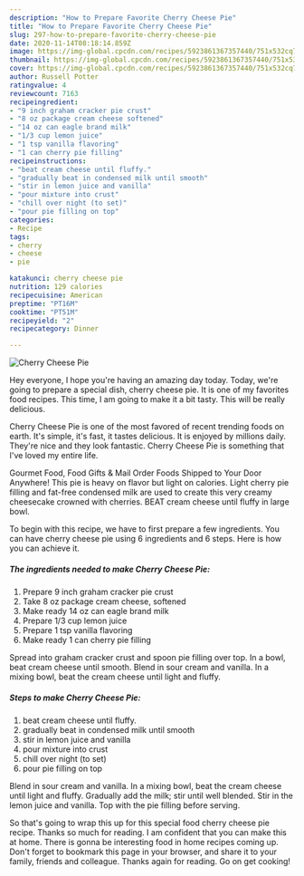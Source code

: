 ```yaml
---
description: "How to Prepare Favorite Cherry Cheese Pie"
title: "How to Prepare Favorite Cherry Cheese Pie"
slug: 297-how-to-prepare-favorite-cherry-cheese-pie
date: 2020-11-14T08:18:14.859Z
image: https://img-global.cpcdn.com/recipes/5923861367357440/751x532cq70/cherry-cheese-pie-recipe-main-photo.jpg
thumbnail: https://img-global.cpcdn.com/recipes/5923861367357440/751x532cq70/cherry-cheese-pie-recipe-main-photo.jpg
cover: https://img-global.cpcdn.com/recipes/5923861367357440/751x532cq70/cherry-cheese-pie-recipe-main-photo.jpg
author: Russell Potter
ratingvalue: 4
reviewcount: 7163
recipeingredient:
- "9 inch graham cracker pie crust"
- "8 oz package cream cheese softened"
- "14 oz can eagle brand milk"
- "1/3 cup lemon juice"
- "1 tsp vanilla flavoring"
- "1 can cherry pie filling"
recipeinstructions:
- "beat cream cheese until fluffy."
- "gradually beat in condensed milk until smooth"
- "stir in lemon juice and vanilla"
- "pour mixture into crust"
- "chill over night (to set)"
- "pour pie filling on top"
categories:
- Recipe
tags:
- cherry
- cheese
- pie

katakunci: cherry cheese pie 
nutrition: 129 calories
recipecuisine: American
preptime: "PT16M"
cooktime: "PT51M"
recipeyield: "2"
recipecategory: Dinner

---
```



![Cherry Cheese Pie](https://img-global.cpcdn.com/recipes/5923861367357440/751x532cq70/cherry-cheese-pie-recipe-main-photo.jpg)

Hey everyone, I hope you're having an amazing day today. Today, we're going to prepare a special dish, cherry cheese pie. It is one of my favorites food recipes. This time, I am going to make it a bit tasty. This will be really delicious.

Cherry Cheese Pie is one of the most favored of recent trending foods on earth. It's simple, it's fast, it tastes delicious. It is enjoyed by millions daily. They're nice and they look fantastic. Cherry Cheese Pie is something that I've loved my entire life.

Gourmet Food, Food Gifts &amp; Mail Order Foods Shipped to Your Door Anywhere! This pie is heavy on flavor but light on calories. Light cherry pie filling and fat-free condensed milk are used to create this very creamy cheesecake crowned with cherries. BEAT cream cheese until fluffy in large bowl.


To begin with this recipe, we have to first prepare a few ingredients. You can have cherry cheese pie using 6 ingredients and 6 steps. Here is how you can achieve it.

<!--inarticleads1-->

##### The ingredients needed to make Cherry Cheese Pie:

1. Prepare 9 inch graham cracker pie crust
1. Take 8 oz package cream cheese, softened
1. Make ready 14 oz can eagle brand milk
1. Prepare 1/3 cup lemon juice
1. Prepare 1 tsp vanilla flavoring
1. Make ready 1 can cherry pie filling


Spread into graham cracker crust and spoon pie filling over top. In a bowl, beat cream cheese until smooth. Blend in sour cream and vanilla. In a mixing bowl, beat the cream cheese until light and fluffy. 

<!--inarticleads2-->

##### Steps to make Cherry Cheese Pie:

1. beat cream cheese until fluffy.
1. gradually beat in condensed milk until smooth
1. stir in lemon juice and vanilla
1. pour mixture into crust
1. chill over night (to set)
1. pour pie filling on top


Blend in sour cream and vanilla. In a mixing bowl, beat the cream cheese until light and fluffy. Gradually add the milk; stir until well blended. Stir in the lemon juice and vanilla. Top with the pie filling before serving. 

So that's going to wrap this up for this special food cherry cheese pie recipe. Thanks so much for reading. I am confident that you can make this at home. There is gonna be interesting food in home recipes coming up. Don't forget to bookmark this page in your browser, and share it to your family, friends and colleague. Thanks again for reading. Go on get cooking!

